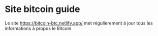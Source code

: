# Site bitcoin guide
 Le site https://bitcoin-btc.netlify.app/ met régulièrement à jour tous les informations à propos le Bitcoin 



